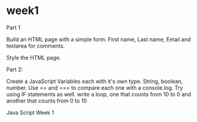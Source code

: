 week1
=====

Part 1

Build an HTML page with a simple form. First name, Last name, Email and textarea for comments.

Style the HTML page.

Part 2:

Create a JavaScript Variables each with it's own type. String, boolean, number.  Use == and === to compare each one with a console.log. Try using IF statements as well.  write a loop, one that counts from 10 to 0 and another that counts from 0 to 10

Java Script Week 1
